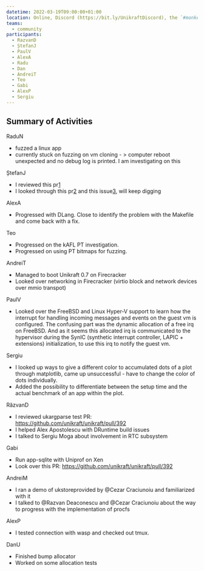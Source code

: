 ```yaml
---
datetime: 2022-03-19T09:00:00+01:00
location: Online, Discord (https://bit.ly/UnikraftDiscord), the `#monkey-business` voice channel
teams:
  - community
participants:
  - RazvanD
  - ȘtefanJ
  - PaulV
  - AlexA
  - Radu
  - Dan
  - AndreiT
  - Teo
  - Gabi
  - AlexP
  - Sergiu
---
```


## Summary of Activities

RaduN
* fuzzed a linux app
* currently stuck on fuzzing on vm cloning - > computer reboot unexpected and no debug log is printed. I am investigating on this

ȘtefanJ
* I reviewed this pr[1]
* I looked through this pr[2] and this issue[3], will keep digging

[1]: https://github.com/unikraft/unikraft/pull/394
[2]: https://github.com/unikraft/unikraft/pull/337
[3]: https://github.com/unikraft/unikraft/issues/6

AlexA
* Progressed with DLang.
Close to identify the problem with the Makefile and come back with a fix.

Teo
* Progressed on the kAFL PT investigation.
* Progressed on using PT bitmaps for fuzzing.

AndreiT
* Managed to boot Unikraft 0.7 on Firecracker
* Looked over networking in Firecracker (virtio block and network devices over mmio transpot) 

PaulV
* Looked over the FreeBSD and Linux Hyper-V support to learn how the interrupt for handling incoming messages and events on the guest vm is configured.
The confusing part was the dynamic allocation of a free irq on FreeBSD.
And as it seems this allocated irq is communicated to the hypervisor during the SynIC (synthetic interrupt controller, LAPIC + extensions) initialization, to use this irq to notify the guest vm.

Sergiu
* I looked up ways to give a different color to accumulated dots of a plot through matplotlib, came up unsuccessful - have to change the color of dots individually.
* Added the possibility to differentiate between the setup time and the actual benchmark of an app within the plot.

RăzvanD
* I reviewed ukargparse test PR: https://github.com/unikraft/unikraft/pull/392
* I helped Alex Apostolescu with DRuntime build issues
* I talked to Sergiu Moga about involvement in RTC subsystem

Gabi
* Run app-sqlite with Uniprof on Xen
* Look over this PR: https://github.com/unikraft/unikraft/pull/392

AndreiM
* I ran a demo of ukstoreprovided by @Cezar Craciunoiu and familiarized with it
* I talked to @Razvan Deaconescu and @Cezar Craciunoiu about the way to progress with the implementation of procfs

AlexP
* I tested connection with wasp and checked out tmux.

DanU
* Finished bump allocator
* Worked on some allocation tests
